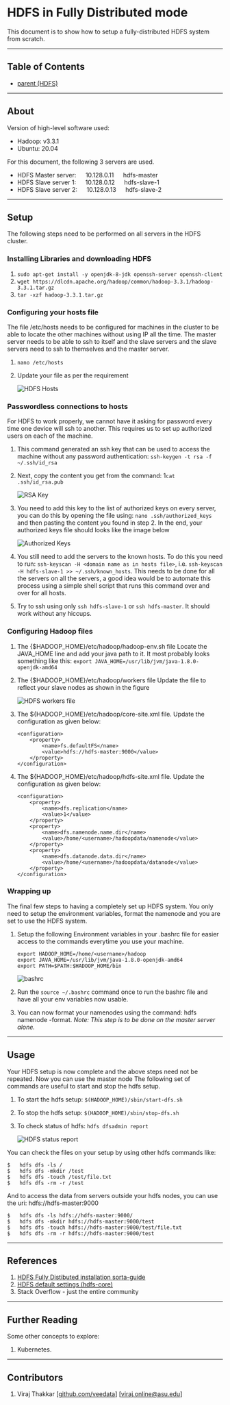 # HDFS in Fully Distributed mode

This document is to show how to setup a fully-distributed HDFS system from scratch. 

---

## Table of Contents

+ [parent (HDFS)](./../HDFS/)

----

## About

Version of high-level software used:
+   Hadoop:     v3.3.1
+   Ubuntu:     20.04

For this document, the following 3 servers are used.
+	HDFS Master server: &emsp; 10.128.0.11 &emsp; hdfs-master
+	HDFS Slave server 1: &emsp; 10.128.0.12	&emsp; hdfs-slave-1
+	HDFS Slave server 2: &emsp; 10.128.0.13 &emsp; hdfs-slave-2

---

## Setup
The following steps need to be performed on all servers in the HDFS cluster.

### Installing Libraries and downloading HDFS
1.	`sudo apt-get install -y openjdk-8-jdk openssh-server openssh-client`
2.	`wget https://dlcdn.apache.org/hadoop/common/hadoop-3.3.1/hadoop-3.3.1.tar.gz`
3.	`tar -xzf hadoop-3.3.1.tar.gz`

### Configuring your hosts file
The file /etc/hosts needs to be configured for machines in the cluster to be able to locate the other machines without using IP all the time. The master server needs to be able to ssh to itself and the slave servers and the slave servers need to ssh to themselves and the master server.
1.	`nano /etc/hosts`
2.	Update your file as per the requirement 
    
    ![HDFS Hosts](./media/hdfs-hosts.png)

### Passwordless connections to hosts
For HDFS to work properly, we cannot have it asking for password every time one device will ssh to another. This requires us to set up authorized users on each of the machine.
1.	This command generated an ssh key that can be used to access the machine without any password authentication: `ssh-keygen -t rsa -f ~/.ssh/id_rsa`
2.	Next, copy the content you get from the command: 1`cat .ssh/id_rsa.pub`

    ![RSA Key](./media/rsa-pub.png)

3.	You need to add this key to the list of authorized keys on every server, you can do this by opening the file using: `nano .ssh/authorized_keys` and then pasting the content you found in step 2. In the end, your authorized keys file should looks like the image below

    ![Authorized Keys](./media/ssh-auth-hosts.png)

4.	You still need to add the servers to the known hosts. To do this you need to run: `ssh-keyscan -H <domain name as in hosts file>`, i.e. `ssh-keyscan -H hdfs-slave-1 >> ~/.ssh/known_hosts`. This needs to be done for all the servers on all the servers, a good idea would be to automate this process using a simple shell script that runs this command over and over for all hosts.
5.	Try to ssh using only `ssh hdfs-slave-1` or `ssh hdfs-master`. It should work without any hiccups. 

### Configuring Hadoop files
1.	The {$HADOOP_HOME}/etc/hadoop/hadoop-env.sh file
Locate the JAVA_HOME line and add your java path to it. It most probably looks something like this: `export JAVA_HOME=/usr/lib/jvm/java-1.8.0-openjdk-amd64`
2.	The {$HADOOP_HOME}/etc/hadoop/workers file
Update the file to reflect your slave nodes as shown in the figure

    ![HDFS workers file](./media/hdfs-workers.png)

3.	The ${HADOOP_HOME}/etc/hadoop/core-site.xml file. Update the configuration as given below:
    ```
    <configuration>
        <property>
            <name>fs.defaultFS</name>
            <value>hdfs://hdfs-master:9000</value>
        </property>
    </configuration>
    ```
4. The ${HADOOP_HOME}/etc/hadoop/hdfs-site.xml file. Update the configuration as given below:
    ```
    <configuration>
        <property>
            <name>dfs.replication</name>
            <value>1</value>
        </property>
        <property>
            <name>dfs.namenode.name.dir</name>
            <value>/home/<username>/hadoopdata/namenode</value>
        </property>
        <property>
            <name>dfs.datanode.data.dir</name>
            <value>/home/<username>/hadoopdata/datanode</value>
        </property>
    </configuration>
    ```

### Wrapping up
The final few steps to having a completely set up HDFS system. You only need to setup the environment variables, format the namenode and you are set to use the HDFS system.
1.	Setup the following Environment variables in your .bashrc file for easier access to the commands everytime you use your machine.
    ```
    export HADOOP_HOME=/home/<username>/hadoop
    export JAVA_HOME=/usr/lib/jvm/java-1.8.0-openjdk-amd64
    export PATH=$PATH:$HADOOP_HOME/bin
    ```

    ![bashrc](./media/hdfs-bashrc.png)

2. Run the `source ~/.bashrc` command once to run the bashrc file and have all your env variables now usable.
3.	You can now format your namenodes using the command: hdfs namenode -format. 
_Note: This step is to be done on the master server alone._

---

## Usage

Your HDFS setup is now complete and the above steps need not be repeated. Now you can use the master node The following set of commands are useful to start and stop the hdfs setup.
1.	To start the hdfs setup: `$(HADOOP_HOME)/sbin/start-dfs.sh` 
2.	To stop the hdfs setup: `$(HADOOP_HOME)/sbin/stop-dfs.sh`
3.	To check status of hdfs: `hdfs dfsadmin report`

    ![HDFS status report](./media/hdfs-status.png) 

You can check the files on your setup by using other hdfs commands like:
```
$	hdfs dfs -ls /
$	hdfs dfs -mkdir /test
$	hdfs dfs -touch /test/file.txt
$	hdfs dfs -rm -r /test
```

And to access the data from servers outside your hdfs nodes, you can use the uri: hdfs://hdfs-master:9000
```
$	hdfs dfs -ls hdfs://hdfs-master:9000/
$	hdfs dfs -mkdir hdfs://hdfs-master:9000/test
$	hdfs dfs -touch hdfs://hdfs-master:9000/test/file.txt
$	hdfs dfs -rm -r hdfs://hdfs-master:9000/test
```

---

## References

1. [HDFS Fully Distibuted installation sorta-guide](https://medium.com/@wilcoln/how-to-install-hadoop-on-a-real-cluster-fully-distributed-mode-7c3bc3fa7d7e)
2. [HDFS default settings (hdfs-core)](https://hadoop.apache.org/docs/r3.3.1/hadoop-project-dist/hadoop-hdfs/hdfs-default.xml)
3. Stack Overflow - just the entire community

---

## Further Reading

Some other concepts to explore:
1. Kubernetes. 

---

## Contributors
1. Viraj Thakkar [[github.com/veedata](https://github.com/veedata)] [[viraj.online@asu.edu](mailto:viraj.online@asu.edu)]

